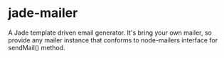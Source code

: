 jade-mailer
===========

A Jade template driven email generator. It's bring your own mailer, so provide any mailer instance that conforms to node-mailers interface for sendMail() method.